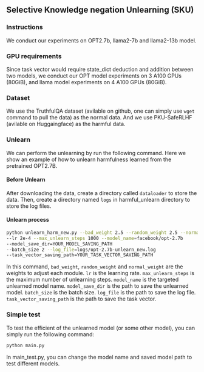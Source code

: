 ## Selective Knowledge negation Unlearning (SKU)

### Instructions
We conduct our experiments on OPT2.7b, llama2-7b and llama2-13b model. 

### GPU requirements
Since task vector would require state_dict deduction and addition between two models, we conduct
our OPT model experiments on 3 A100 GPUs (80GiB), and llama model experiments on 4 A100 GPUs (80GiB).


### Dataset
We use the TruthfulQA dataset (avilable on github, one can simply use ```wget``` command to pull the data) as the normal data. 
And we use PKU-SafeRLHF (avilable on Huggaingface) as  the harmful data.

### Unlearn
We can perform the unlearning by run the following command. Here we show an example of how to unlearn harmfulness learned from the pretrained OPT2.7B. 

#### Before Unlearn
After downloading the data, create a directory called ```dataloader``` to store the data. Then, create a directory named ```logs``` in
harmful_unlearn directory to store the log files.

#### Unlearn process
```bash
python unlearn_harm_new.py --bad_weight 2.5 --random_weight 2.5 --normal_weight 1 
--lr 2e-4 --max_unlearn_steps 1000 --model_name=facebook/opt-2.7b 
--model_save_dir=YOUR_MODEL_SAVING_PATH  
--batch_size 2 --log_file=logs/opt-2.7b-unlearn_new.log 
--task_vector_saving_path=YOUR_TASK_VECTOR_SAVING_PATH
```

In this command, ```bad_weight```, ```random_weight``` and ```normal_weight``` are the weights to adjust each module.
```lr``` is the learning rate. 
```max_unlearn_steps``` is the maximum number of unlearning steps. 
```model_name``` is the targeted unlearned model name. 
```model_save_dir``` is the path to save the unlearned model. 
```batch_size``` is the batch size. 
```log_file``` is the path to save the log file. 
```task_vector_saving_path``` is the path to save the task vector.


### Simple test
To test the efficient of the unlearned model (or some other model), you can simply run the following command:

```bash
python main.py
```
In main_test.py, you can change the model name and saved model path to test different models.

